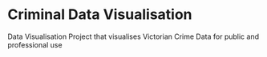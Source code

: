 # Criminal Data Visualisation
Data Visualisation Project that visualises Victorian Crime Data for public and professional use
